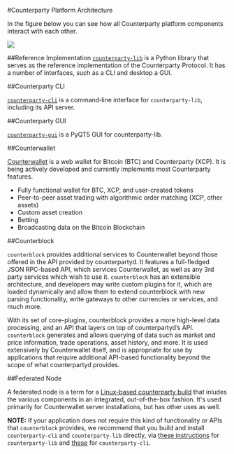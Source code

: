 #Counterparty Platform Architecture 

In the figure below you can see how all Counterparty platform components interact with each other.

![](/_images/platform_architecture1.png)
  
##Reference Implementation
[`counterparty-lib`](Developers/counterparty_lib.md) is a Python library that serves as the reference implementation of the Counterparty Protocol. It has a number of interfaces, such as a CLI and desktop a GUI.


##Counterparty CLI

[`counterparty-cli`](counterparty-cli.md) is a command‐line interface for `counterparty-lib`, including its API server.


##Counterparty GUI

[`counterparty-gui`](/GUI/counterparty-gui.md) is a PyQT5 GUI for counterparty-lib. 


##Counterwallet

[Counterwallet](counterwallet_doc.md) is a web wallet for Bitcoin (BTC) and Counterparty (XCP). It is being actively developed and currently implements most Counterparty features.

- Fully functional wallet for BTC, XCP, and user-created tokens
- Peer-to-peer asset trading with algorithmic order matching (XCP, other assets)
- Custom asset creation
- Betting
- Broadcasting data on the Bitcoin Blockchain


##Counterblock

``counterblock`` provides additional services to Counterwallet beyond those offered in the API provided by counterpartyd. It features a full-fledged JSON RPC-based API, which services Counterwallet, as well as any 3rd party services which wish to use it. ``counterblock`` has an extensible architecture, and developers may write custom plugins for it, which are loaded dynamically and allow them to extend counterblock with new parsing functionality, write gateways to other currencies or services, and much more.

With its set of core-plugins, counterblock provides a more high-level data processing, and an API that
layers on top of counterpartyd’s API.  `counterblock` generates and allows
querying of data such as market and price information, trade operations, asset
history, and more. It is used extensively by Counterwallet itself, and is
appropriate for use by applications that require additional API-based
functionality beyond the scope of what counterpartyd provides. 


##Federated Node

A federated node is a term for a [Linux-based counterparty build](https://github.com/CounterpartyXCP/federatednode_build) that inludes the various components in an integrated, out-of-the-box fashion. It's used primarily for Counterwallet server installations, but has other uses as well.

**NOTE:** If your application does not require this kind of functionality or APIs that `counterblock` provides, we recommend that you build and install `counterparty-cli` and `counterparty-lib` directly, via [these instructions](http://counterparty.io/docs/counterparty_lib/) for `counterparty-lib` and [these](http://counterparty.io/docs/counterparty-cli/) for `counterparty-cli`.
